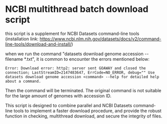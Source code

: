 # NCBI multithread batch download script
this script is a supplement for NCBI Datasets command-line tools (installation link: https://www.ncbi.nlm.nih.gov/datasets/docs/v2/command-line-tools/download-and-install/)

when we run the command "datasets download genome accession --filename *.txt", it is common to encounter the errors mentioned below:

`Error: Download error: http2: server sent GOAWAY and closed the connection; LastStreamID=2147483647, ErrCode=NO_ERROR, debug=""
Use datasets download genome accession <command> --help for detailed help about a command.`

Then the command will be terminated. The original command is not suitable for the large amount of genomes with accession ID.

This script is designed to combine parallel and NCBI Datasets command-line tools to implement a faster download procedure, and provide the robust function in checking, multithread download, and secure the integrity of files.

